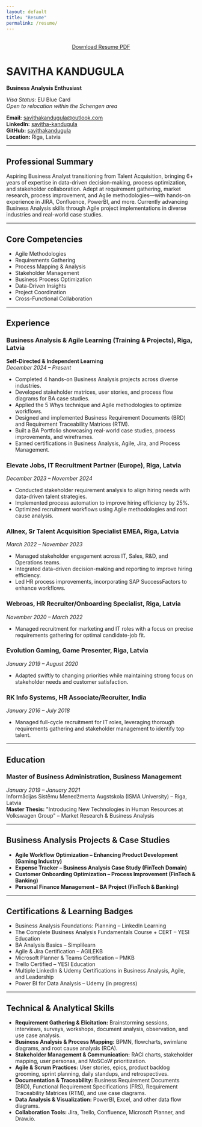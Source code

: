 ```yaml
---
layout: default
title: "Resume"
permalink: /resume/
---
```


<!-- Download Button -->
<div style="text-align: center; margin-top: 2rem;">
  <a href="/assets/SavithaKandugula_Resume.pdf" class="download-resume-btn" download>
    Download Resume PDF
  </a>
</div>

# SAVITHA KANDUGULA  
**Business Analysis Enthusiast**

*Visa Status:* EU Blue Card  
*Open to relocation within the Schengen area*  

**Email:** savithakandugula@outlook.com  
**LinkedIn:** [savitha-kandugula](https://www.linkedin.com/in/savitha-kandugula)  
**GitHub:** [savithakandugula](https://github.com/savithakandugula)  
**Location:** Riga, Latvia  

---

## Professional Summary

Aspiring Business Analyst transitioning from Talent Acquisition, bringing 6+ years of expertise in data-driven decision-making, process optimization, and stakeholder collaboration. Adept at requirement gathering, market research, process improvement, and Agile methodologies—with hands-on experience in JIRA, Confluence, PowerBI, and more. Currently advancing Business Analysis skills through Agile project implementations in diverse industries and real-world case studies.

---

## Core Competencies

- Agile Methodologies  
- Requirements Gathering  
- Process Mapping & Analysis  
- Stakeholder Management  
- Business Process Optimization  
- Data-Driven Insights  
- Project Coordination  
- Cross-Functional Collaboration  

---

## Experience

### Business Analysis & Agile Learning (Training & Projects), Riga, Latvia  
**Self-Directed & Independent Learning**  
*December 2024 – Present*  
- Completed 4 hands-on Business Analysis projects across diverse industries.  
- Developed stakeholder matrices, user stories, and process flow diagrams for BA case studies.  
- Applied the 5 Whys technique and Agile methodologies to optimize workflows.  
- Designed and implemented Business Requirement Documents (BRD) and Requirement Traceability Matrices (RTM).  
- Built a BA Portfolio showcasing real-world case studies, process improvements, and wireframes.  
- Earned certifications in Business Analysis, Agile, Jira, and Process Management.

### Elevate Jobs, IT Recruitment Partner (Europe), Riga, Latvia  
*December 2023 – November 2024*  
- Conducted stakeholder requirement analysis to align hiring needs with data-driven talent strategies.  
- Implemented process automation to improve hiring efficiency by 25%.  
- Optimized recruitment workflows using Agile methodologies and root cause analysis.

### Allnex, Sr Talent Acquisition Specialist EMEA, Riga, Latvia  
*March 2022 – November 2023*  
- Managed stakeholder engagement across IT, Sales, R&D, and Operations teams.  
- Integrated data-driven decision-making and reporting to improve hiring efficiency.  
- Led HR process improvements, incorporating SAP SuccessFactors to enhance workflows.

### Webroas, HR Recruiter/Onboarding Specialist, Riga, Latvia  
*November 2020 – March 2022*  
- Managed recruitment for marketing and IT roles with a focus on precise requirements gathering for optimal candidate-job fit.

### Evolution Gaming, Game Presenter, Riga, Latvia  
*January 2019 – August 2020*  
- Adapted swiftly to changing priorities while maintaining strong focus on stakeholder needs and customer satisfaction.

### RK Info Systems, HR Associate/Recruiter, India  
*January 2016 – July 2018*  
- Managed full-cycle recruitment for IT roles, leveraging thorough requirements gathering and stakeholder management to identify top talent.

---

## Education

### Master of Business Administration, Business Management  
*January 2019 – January 2021*  
Informācijas Sistēmu Menedžmenta Augstskola (ISMA University) – Riga, Latvia  
**Master Thesis:** "Introducing New Technologies in Human Resources at Volkswagen Group" – Market Research & Business Analysis

---

## Business Analysis Projects & Case Studies

- **Agile Workflow Optimization – Enhancing Product Development (Gaming Industry)**
- **Expense Tracker – Business Analysis Case Study (FinTech Domain)**
- **Customer Onboarding Optimization – Process Improvement (FinTech & Banking)**
- **Personal Finance Management – BA Project (FinTech & Banking)**

---

## Certifications & Learning Badges

- Business Analysis Foundations: Planning – LinkedIn Learning  
- The Complete Business Analysis Fundamentals Course + CERT – YESI Education  
- BA Analysis Basics – Simplilearn  
- Agile & Jira Certification – AGILEKB  
- Microsoft Planner & Teams Certification – PMKB  
- Trello Certified – YESI Education  
- Multiple LinkedIn & Udemy Certifications in Business Analysis, Agile, and Leadership  
- Power BI for Data Analysis – Udemy (in progress)

---

## Technical & Analytical Skills

- **Requirement Gathering & Elicitation:** Brainstorming sessions, interviews, surveys, workshops, document analysis, observation, and use case analysis.  
- **Business Analysis & Process Mapping:** BPMN, flowcharts, swimlane diagrams, and root cause analysis (RCA).  
- **Stakeholder Management & Communication:** RACI charts, stakeholder mapping, user personas, and MoSCoW prioritization.  
- **Agile & Scrum Practices:** User stories, epics, product backlog grooming, sprint planning, daily standups, and retrospectives.  
- **Documentation & Traceability:** Business Requirement Documents (BRD), Functional Requirement Specifications (FRS), Requirement Traceability Matrices (RTM), and use case diagrams.  
- **Data Analysis & Visualization:** PowerBI, Excel, and other data flow diagrams.  
- **Collaboration Tools:** Jira, Trello, Confluence, Microsoft Planner, and Draw.io.
